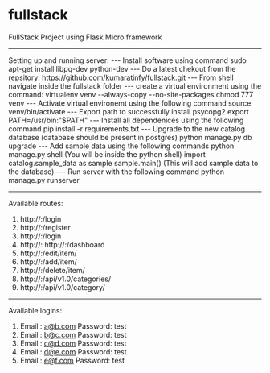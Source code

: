 # fullstack

FullStack Project using Flask Micro framework

-------------------------------------------------------------------------------
Setting up and running server:
   --- Install software using command
        sudo apt-get install libpq-dev python-dev
   --- Do a latest chekout from the repsitory: https://github.com/kumaratinfy/fullstack.git
   --- From shell navigate inside the fullstack folder
   --- create a virtual environment using the command: 
           virtualenv venv --always-copy --no-site-packages
           chmod 777 venv
   --- Activate virtual environemt using the following command
           source venv/bin/activate
   --- Export path to successfully install psycopg2
           export PATH=/usr/bin:"$PATH"
   --- Install all dependenices using the following command 
           pip install -r requirements.txt
   --- Upgrade to the new catalog database (database should be present in postgres)
           python manage.py db upgrade
   --- Add sample data using the following commands
           python manage.py shell (You will be inside the python shell)
           import catalog.sample_data as sample
           sample.main() (This will add sample data to the database)
   --- Run server with the following command
           python manage.py runserver
          
-------------------------------------------------------------------------------

Available routes:
1) http://<servername>:<port no>/login
2) http://<servername>:<port no>/register
3) http://<servername>:<port no>/login
4) http://<servername>:<port no>
   http://<servername>:<port no>/dashboard
5) http://<servername>:<port no>/edit/item/<item id>
6) http://<servername>:<port no>/add/item/<item id>
7) http://<servername>:<port no>/delete/item/<item id>
8) http://<servername>:<port no>/api/v1.0/categories/
9) http://<servername>:<port no>/api/v1.0/category/<category id>

-------------------------------------------------------------------------------

Available logins:
1) Email : a@b.com Password: test
2) Email : b@c.com Password: test
3) Email : c@d.com Password: test
4) Email : d@e.com Password: test
5) Email : e@f.com Password: test